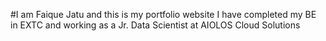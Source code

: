 #I am Faique Jatu and this is my portfolio website
I have completed my BE in EXTC and working as a Jr. Data Scientist at AIOLOS Cloud Solutions